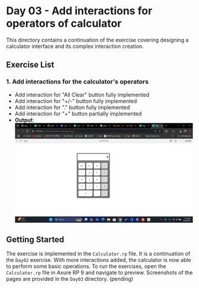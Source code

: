 # Day 03 - Add interactions for operators of calculator

This directory contains a continuation of the exercise covering designing a calculator interface and its complex interaction creation.

## Exercise List

### 1. Add interactions for the calculator's operators
- Add interaction for "All Clear" button fully implemented
- Add interaction for "+/-" button fully implemented
- Add interaction for "." button fully implemented
- Add interaction for "+" button partially implemented
- **Output**: ![Calculator](./Calcont.png)


## Getting Started
The exercise is implemented in the `Calculator.rp` file. It is a continuation of the `Day02` exercise. With more interactions added, the calculator is now able to perform some basic operations. To run the exercises, open the `Calculator.rp` file in Axure RP 9 and navigate to preview. Screenshots of the pages are provided in the `Day03` directory. (pending)
